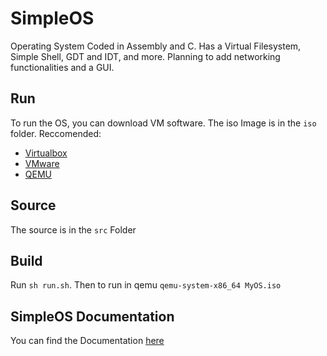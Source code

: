 # SimpleOS
 Operating System Coded in Assembly and C. Has a Virtual Filesystem, Simple Shell, GDT and IDT, and more. Planning to add networking functionalities and a GUI.

## Run
To run the OS, you can download VM software.
The iso Image is in the `iso` folder.
Reccomended:
- [Virtualbox](https://www.virtualbox.org/wiki/Downloads)
- [VMware](https://my.vmware.com/web/vmware/downloads/info/slug/desktop_end_user_computing/vmware_fusion/12_0)
- [QEMU](https://www.qemu.org)

## Source
The source is in the `src` Folder

## Build
Run `sh run.sh`. Then to run in qemu `qemu-system-x86_64 MyOS.iso`

## SimpleOS Documentation
You can find the Documentation [here](https://xing1357.github.io/SimpleOS/)

